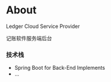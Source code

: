 
# About 

Ledger Cloud Service Provider  

记账软件服务端后台  


### 技术栈 

- Spring Boot for Back-End Implements  
- ...


